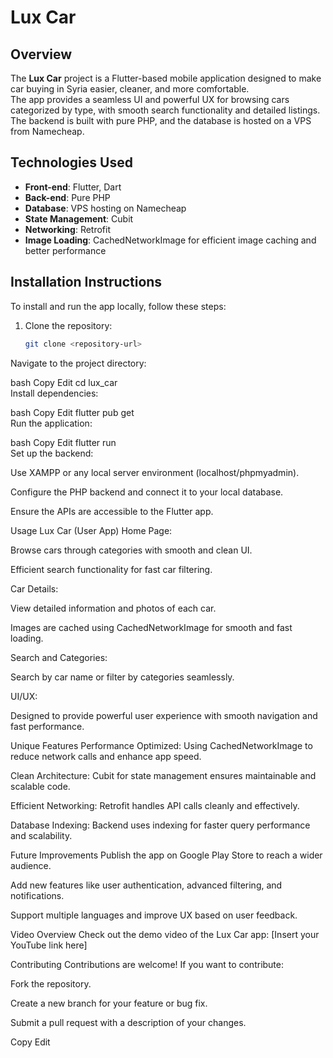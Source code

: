 # Lux Car  

## Overview  
The **Lux Car** project is a Flutter-based mobile application designed to make car buying in Syria easier, cleaner, and more comfortable.  
The app provides a seamless UI and powerful UX for browsing cars categorized by type, with smooth search functionality and detailed listings.  
The backend is built with pure PHP, and the database is hosted on a VPS from Namecheap.  

## Technologies Used  
- **Front-end**: Flutter, Dart  
- **Back-end**: Pure PHP  
- **Database**: VPS hosting on Namecheap  
- **State Management**: Cubit  
- **Networking**: Retrofit  
- **Image Loading**: CachedNetworkImage for efficient image caching and better performance  

## Installation Instructions  
To install and run the app locally, follow these steps:  

1. Clone the repository:  
   ```bash  
   git clone <repository-url>  
Navigate to the project directory:

bash
Copy
Edit
cd lux_car  
Install dependencies:

bash
Copy
Edit
flutter pub get  
Run the application:

bash
Copy
Edit
flutter run  
Set up the backend:

Use XAMPP or any local server environment (localhost/phpmyadmin).

Configure the PHP backend and connect it to your local database.

Ensure the APIs are accessible to the Flutter app.

Usage
Lux Car (User App)
Home Page:

Browse cars through categories with smooth and clean UI.

Efficient search functionality for fast car filtering.

Car Details:

View detailed information and photos of each car.

Images are cached using CachedNetworkImage for smooth and fast loading.

Search and Categories:

Search by car name or filter by categories seamlessly.

UI/UX:

Designed to provide powerful user experience with smooth navigation and fast performance.

Unique Features
Performance Optimized: Using CachedNetworkImage to reduce network calls and enhance app speed.

Clean Architecture: Cubit for state management ensures maintainable and scalable code.

Efficient Networking: Retrofit handles API calls cleanly and effectively.

Database Indexing: Backend uses indexing for faster query performance and scalability.

Future Improvements
Publish the app on Google Play Store to reach a wider audience.

Add new features like user authentication, advanced filtering, and notifications.

Support multiple languages and improve UX based on user feedback.

Video Overview
Check out the demo video of the Lux Car app:
[Insert your YouTube link here]

Contributing
Contributions are welcome! If you want to contribute:

Fork the repository.

Create a new branch for your feature or bug fix.

Submit a pull request with a description of your changes.

Copy
Edit
